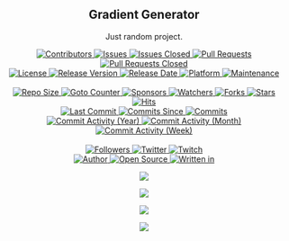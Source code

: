 <p align="center">
	<h2 align="center"><b>Gradient Generator</b></h2>
	<p align="center">Just random project.</p>
</p>
<p align="center">
	<a href="https://github.com/greencomfytea/gradient-generator/graphs/contributors">
		<img alt="Contributors" src="https://custom-icon-badges.demolab.com/github/contributors/greencomfytea/gradient-generator?logo=person-add" />
	</a>
	<a href="https://github.com/greencomfytea/gradient-generator/issues">
		<img alt="Issues" src="https://custom-icon-badges.demolab.com/github/issues/greencomfytea/gradient-generator?logo=issue-opened" />
	</a>
	<a href="https://github.com/greencomfytea/gradient-generator/issues">
		<img alt="Issues Closed" src="https://custom-icon-badges.demolab.com/github/issues-closed/greencomfytea/gradient-generator?logo=issue-closed" />
	</a>
	<a href="https://github.com/greencomfytea/gradient-generator/pulls">
		<img alt="Pull Requests" src="https://custom-icon-badges.demolab.com/github/issues-pr/greencomfytea/gradient-generator?logo=git-pull-request" />
	</a>
	<a href="https://github.com/greencomfytea/gradient-generator/pulls">
		<img alt="Pull Requests Closed" src="https://custom-icon-badges.demolab.com/github/issues-pr-closed/greencomfytea/gradient-generator?logo=git-pull-request-closed" />
	</a>
	<br>
	<a href="https://github.com/greencomfytea/gradient-generator/blob/main/LICENSE">
		<img alt="License" src="https://custom-icon-badges.demolab.com/github/license/greencomfytea/gradient-generator?logo=law" />
	</a>
	<a href="https://github.com/greencomfytea/gradient-generator/releases">
		<img alt="Release Version" src="https://custom-icon-badges.demolab.com/github/v/release/greencomfytea/gradient-generator?logo=tag" />
	</a>
	<a href="https://github.com/greencomfytea/gradient-generator/releases">
		<img alt="Release Date" src="https://custom-icon-badges.demolab.com/github/release-date/greencomfytea/gradient-generator?logo=clock" />
	</a>
	<a href="">
		<img alt="Platform" src="https://custom-icon-badges.demolab.com/badge/platform-win32 | win64 | arm64-blue?logo=device-desktop" />
	</a>
	<a href="">
		<img alt="Maintenance" src="https://custom-icon-badges.demolab.com/maintenance/no/2023?logo=tools" />
	</a>
	<br>
	<br>
	<a href="">
		<img alt="Repo Size" src="https://custom-icon-badges.demolab.com/github/repo-size/greencomfytea/gradient-generator?logo=database" />
	</a>
	<a href="">
		<img alt="Goto Counter" src="https://custom-icon-badges.demolab.com/github/search/greencomfytea/gradient-generator/goto?logo=git-compare" />
	</a>
	<a href="https://github.com/sponsors/greencomfytea">
		<img alt="Sponsors" src="https://custom-icon-badges.demolab.com/github/sponsors/greencomfytea?logo=heart" />
	</a>
	<a href="https://github.com/GreenComfyTea/gradient-generator/watchers">
		<img alt="Watchers" src="https://custom-icon-badges.demolab.com/github/watchers/greencomfytea/gradient-generator?logo=eye" />
	</a>
	<a href="https://github.com/greencomfytea/gradient-generator/forks">
		<img alt="Forks" src="https://custom-icon-badges.demolab.com/github/forks/greencomfytea/gradient-generator?logo=repo-forked" />
	</a>
	<a href="https://github.com/greencomfytea/gradient-generator/stargazers">
		<img alt="Stars" src="https://custom-icon-badges.demolab.com/github/stars/greencomfytea/gradient-generator?logo=star" />
	</a>
	<a href="https://github.com/greencomfytea/gradient-generator/graphs/traffic">
		<img alt="Hits" src="https://custom-icon-badges.demolab.com/endpoint?url=https://hits.dwyl.com/greencomfytea/gradient-generator.json?color=blue&logo=eye" />
	</a>
	<br>
	<a href="https://github.com/greencomfytea/gradient-generator/commits/main">
		<img alt="Last Commit" src="https://custom-icon-badges.demolab.com/github/last-commit/greencomfytea/gradient-generator?logo=git-commit" />
	</a>
	<a href="https://github.com/greencomfytea/gradient-generator/commits/main">
		<img alt="Commits Since" src="https://custom-icon-badges.demolab.com/github/commits-since/greencomfytea/gradient-generator/latest?logo=git-commit" />
	</a>
	<a href="https://github.com/greencomfytea/gradient-generator/commits/main">
		<img alt="Commits" src="https://custom-icon-badges.demolab.com/github/commit-activity/t/greencomfytea/gradient-generator?logo=git-commit" />
	</a>
	<br>
	<a href="https://github.com/greencomfytea/gradient-generator/graphs/commit-activity">
		<img alt="Commit Activity (Year)" src="https://custom-icon-badges.demolab.com/github/commit-activity/y/greencomfytea/gradient-generator?logo=pulse" />
	</a>
	<a href="https://github.com/greencomfytea/gradient-generator/graphs/commit-activity">
		<img alt="Commit Activity (Month)" src="https://custom-icon-badges.demolab.com/github/commit-activity/m/greencomfytea/gradient-generator?logo=pulse" />
	</a>
	<a href="https://github.com/greencomfytea/gradient-generator/graphs/commit-activity">
		<img alt="Commit Activity (Week)" src="https://custom-icon-badges.demolab.com/github/commit-activity/w/greencomfytea/gradient-generator?logo=pulse" />
	</a>
	<br>
	<br>
	<a href="https://github.com/greencomfytea?tab=followers">
		<img alt="Followers" src="https://custom-icon-badges.demolab.com/github/followers/greencomfytea?logo=people" />
	</a>
	<a href="https://twitter.com/greencomfytea">
		<img alt="Twitter" src="https://img.shields.io/twitter/follow/greencomfytea?logo=twitter" />
	</a>
	<a href="https://www.twitch.tv/greencomfytea">
		<img alt="Twitch" src="https://img.shields.io/twitch/status/greencomfytea?logo=twitch" />
	</a>
	<br>
	<a href="https://github.com/greencomfytea">
		<img alt="Author" src="https://custom-icon-badges.demolab.com/badge/author-GreenComfyTea-green?logo=person" />
	</a>
	<a href="https://github.com/topics/open-source">
		<img alt="Open Source" src="https://img.shields.io/badge/open%20source-%20yes-brightgreen?logo=openvpn" />
	</a>
	<a href="https://learn.microsoft.com/en-us/dotnet/csharp/">
		<img alt="Written in" src="https://custom-icon-badges.demolab.com/badge/written%20in-c%23-178600?logo=terminal" />
	</a>
</p>

<p align="center">
	<a>
		<img align="center" src="https://i.imgur.com/KUjhu4W.png" />
	</a>
</p>
<p align="center">
	<a>
		<img align="center" src="https://i.imgur.com/z3V4DOR.png" />
	</a>
</p>
<p align="center">
	<a>
		<img align="center" src="https://i.imgur.com/fi47wD9.png" />
	</a>
</p>
<p align="center">
	<a>
		<img align="center" src="https://i.imgur.com/goq8Bpp.png" />
	</a>
</p>

